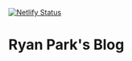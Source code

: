 [![Netlify Status](https://api.netlify.com/api/v1/badges/25682982-d4a2-40e6-8b2d-f31caf9b481d/deploy-status)](https://app.netlify.com/sites/kind-noether-1f6a00/deploys)

# Ryan Park's Blog
